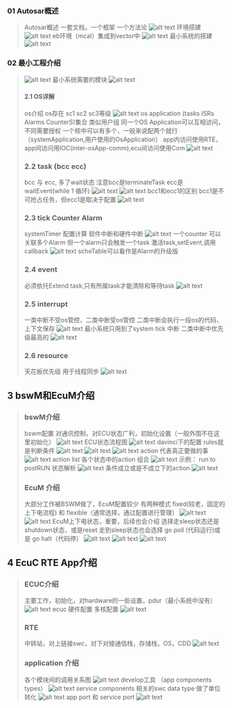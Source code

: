 ### 01 Autosar概述
> Autosar概述
> 一套文档，一个框架 一个方法论
> ![alt text](image.png)
> 环境搭建
> ![alt text](image-1.png)
> eb环境（mcal）集成到vector中
> ![alt text](image-2.png)
> 最小系统的搭建
> ![alt text](image-3.png)
### 02 最小工程介绍
> ![alt text](image-4.png)
> 最小系统需要的模块
> ![alt text](image-5.png)
> #### 2.1 OS详解
> os介绍
> os存在 sc1 sc2 sc3等级
> ![alt text](image-7.png)
> os application (tasks ISRs Alarms CounterS)集合 类似用户组
> 同一个OS Application可以互相访问，不同需要授权
> 一个核中可以有多个，一般来说配两个就行（systemApplication,用户使用的OsApplication）
> app内访问使用RTE，app间访问用IOC(inter-osApp-comm),ecu间访问使用Com
> ![alt text](image-8.png)
> ### 2.2 task (bcc ecc)
> bcc 与 ecc, 多了wait状态
> 注意bcc是terminateTask
> ecc是waitEvent(while 1 循环)
> ![alt text](image-9.png)
> ![alt text](image-10.png)
> bcc1和ecc1的区别
> bcc1是不可抢占任务，但ecc1是取决于配置
> ![alt text](image-11.png)
> ### 2.3 tick Counter Alarm
> systemTimer 配置计算
> 软件中断和硬件中断
> ![alt text](image-12.png)
> 一个counter 可以关联多个Alarm
> 但一个alarm只会触发一个task
> 激活task,setEvent,调用callback
> ![alt text](image-13.png)
> scheTable可以看作是Alarm的升级版
> ### 2.4 event
> 必须依托Extend task,只有所属task才能清除和等待task
> ![alt text](image-14.png)
> ### 2.5 interrupt
> 一类中断不受os管控，二类中断受os管控
> 二类中断会执行一段os的代码，上下文保存
> ![alt text](image-16.png)
> 最小系统只用到了system tick 中断
> 二类中断中优先级最高的
> ![alt text](image-17.png)
> ### 2.6 resource
> 天花板优先级
> 用于线程同步
> ![alt text](image-18.png)

## 3 bswM和EcuM介绍
> ### bswM介绍
> bswm配置 对通讯控制，对ECU状态广利，初始化设置（一般外围不在这里初始化）
> ![alt text](image-19.png)
> ECU状态流程图
> ![alt text](image-20.png)
> davinci下的配置
> rules就是判断条件
> ![alt text](image-22.png)
> ![alt text](image-23.png)
> ![alt text](image-24.png)
> action 代表真正要做的事
> ![alt text](image-25.png)
> action list  各个状态中的action 组合
> ![alt text](image-26.png)
> 示例： run to postRUN 状态解析
> ![alt text](image-27.png)
> 条件成立或是不成立下的action
> ![alt text](image-28.png)
> ### EcuM 介绍
> 大部分工作被BSWM做了，EcuM配置较少
> 有两种模式 fixed(较老，固定的上下电流程) 和 flexible（通常选择，通过配置进行管理）
> ![alt text](image-29.png)
> ![alt text](image-30.png)
> EcuM上下电状态，重要，后续也会介绍
> 选择走sleep状态还是shutdown状态，或是reset
> 走到sleep状态也会选择 go poll (代码运行)或是 go halt（代码停）
> ![alt text](image-31.png)
> ![alt text](image-32.png)
> ![alt text](image-33.png)

## 4 EcuC RTE App介绍
>  ### ECUC介绍
> 主要工作，初始化，对hardware的一些设置，pdur（最小系统中没有）
> ![alt text](image-34.png)
> ecuc  硬件配置 多核配置
> ![alt text](image-35.png)
> ### RTE
> 中转站，对上链接swc，对下对接通信栈，存储栈，OS，CDD
> ![alt text](image-36.png)
> ### application 介绍
> 各个模块间的调用关系图
> ![alt text](image-41.png)
> develop工具 （app components types）
> ![alt text](image-38.png)
> service components 相关的swc
> data type 做了单位转化
> ![alt text](image-39.png)
> app port 和 service port
> ![alt text](image-40.png)